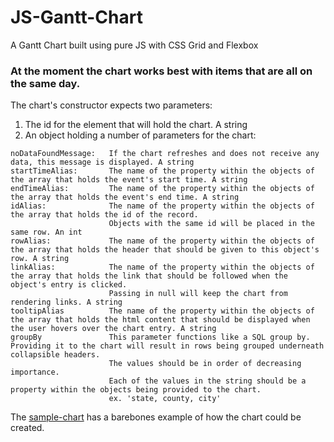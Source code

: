 # JS-Gantt-Chart
A Gantt Chart built using pure JS with CSS Grid and Flexbox

### At the moment the chart works best with items that are all on the same day.

The chart's constructor expects two parameters:

1. The id for the element that will hold the chart. A string
2. An object holding a number of parameters for the chart:
```
noDataFoundMessage:   If the chart refreshes and does not receive any data, this message is displayed. A string
startTimeAlias:       The name of the property within the objects of the array that holds the event's start time. A string
endTimeAlias:         The name of the property within the objects of the array that holds the event's end time. A string
idAlias:              The name of the property within the objects of the array that holds the id of the record. 
                      Objects with the same id will be placed in the same row. An int
rowAlias:             The name of the property within the objects of the array that holds the header that should be given to this object's row. A string
linkAlias:            The name of the property within the objects of the array that holds the link that should be followed when the object's entry is clicked. 
                      Passing in null will keep the chart from rendering links. A string
tooltipAlias          The name of the property within the objects of the array that holds the html content that should be displayed when the user hovers over the chart entry. A string
groupBy               This parameter functions like a SQL group by. Providing it to the chart will result in rows being grouped underneath collapsible headers.
                      The values should be in order of decreasing importance.
                      Each of the values in the string should be a property within the objects being provided to the chart.
                      ex. 'state, county, city'
```


The [sample-chart](sample-chart) has a barebones example of how the chart could be created.
